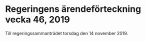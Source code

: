 # Regeringens ärendeförteckning vecka 46, 2019

Till regeringssammanträdet torsdag den 14 november 2019.
